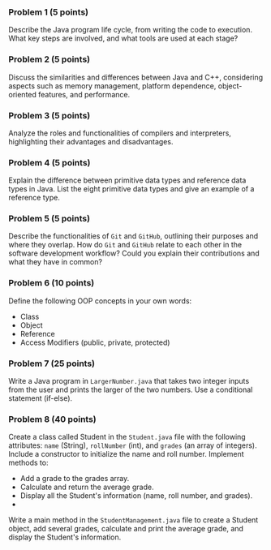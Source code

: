 ### Problem 1 (5 points)
Describe the Java program life cycle, from writing the code to execution. What key steps are involved, and what tools are used at each stage?

### Problem 2 (5 points)
Discuss the similarities and differences between Java and C++, considering aspects such as memory management, platform dependence, object-oriented features, and performance.

### Problem 3 (5 points)
Analyze the roles and functionalities of compilers and interpreters, highlighting their advantages and disadvantages.

### Problem 4 (5 points)
Explain the difference between primitive data types and reference data types in Java. List the eight primitive data types and give an example of a reference type.

### Problem 5 (5 points)
Describe the functionalities of ```Git``` and ```GitHub```, outlining their purposes and where they overlap. How do ```Git``` and ```GitHub``` relate to each other in the software development workflow? Could you explain their contributions and what they have in common?

### Problem 6 (10 points)
Define the following OOP concepts in your own words:
- Class
- Object
- Reference
- Access Modifiers (public, private, protected)

### Problem 7 (25 points)
Write a Java program in ```LargerNumber.java``` that takes two integer inputs from the user and prints the larger of the two numbers. Use a conditional statement (if-else).

### Problem 8 (40 points)
Create a class called Student in the ```Student.java``` file with the following attributes: ```name``` (String), ```rollNumber``` (int), and ```grades``` (an array of integers).  Include a constructor to initialize the name and roll number.  Implement methods to:
- Add a grade to the grades array.
- Calculate and return the average grade.
- Display all the Student's information (name, roll number, and grades).
- 
Write a main method in the ```StudentManagement.java``` file to create a Student object, add several grades, calculate and print the average grade, and display the Student's information.
